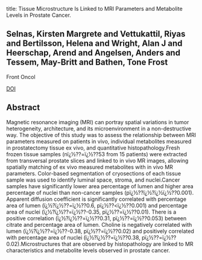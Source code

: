 title: Tissue Microstructure Is Linked to MRI Parameters and Metabolite Levels in Prostate Cancer.

## Selnas, Kirsten Margrete and Vettukattil, Riyas and Bertilsson, Helena and Wright, Alan J and Heerschap, Arend and Angelsen, Anders and Tessem, May-Britt and Bathen, Tone Frost
Front Oncol

<a href="https://doi.org/10.3389/fonc.2016.00146">DOI</a>

## Abstract
Magnetic resonance imaging (MRI) can portray spatial variations in tumor heterogeneity, architecture, and its microenvironment in a non-destructive way. The objective of this study was to assess the relationship between MRI parameters measured on patients in vivo, individual metabolites measured in prostatectomy tissue ex vivo, and quantitative histopathology.Fresh frozen tissue samples (nï¿½??=ï¿½??53 from 15 patients) were extracted from transversal prostate slices and linked to in vivo MR images, allowing spatially matching of ex vivo measured metabolites with in vivo MR parameters. Color-based segmentation of cryosections of each tissue sample was used to identify luminal space, stroma, and nuclei.Cancer samples have significantly lower area percentage of lumen and higher area percentage of nuclei than non-cancer samples (pï¿½??ï¿½?ï¿½ï¿½??0.001). Apparent diffusion coefficient is significantly correlated with percentage area of lumen (ï¿½?ï¿½??=ï¿½??0.6, pï¿½??<ï¿½??0.001) and percentage area of nuclei (ï¿½?ï¿½??=ï¿½??-0.35, pï¿½??=ï¿½??0.01). There is a positive correlation (ï¿½?ï¿½??=ï¿½??0.31, pï¿½??=ï¿½??0.053) between citrate and percentage area of lumen. Choline is negatively correlated with lumen (ï¿½?ï¿½??=ï¿½??-0.38, pï¿½??=ï¿½??0.02) and positively correlated with percentage area of nuclei (ï¿½?ï¿½??=ï¿½??0.38, pï¿½??=ï¿½??0.02).Microstructures that are observed by histopathology are linked to MR characteristics and metabolite levels observed in prostate cancer.

